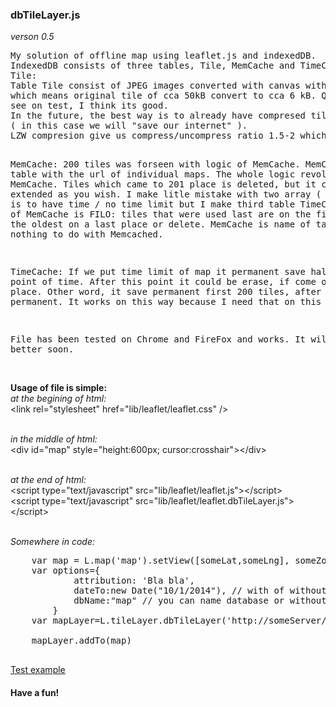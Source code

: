 <h3> dbTileLayer.js</h3> 
<em>verson 0.5</em> 
<pre>
My solution of offline map using leaflet.js and indexedDB. 
IndexedDB consists of three tables, Tile, MemCache and TimeCache. 
Tile:
Table Tile consist of JPEG images converted with canvas with compression of 0.15, 
which means original tile of cca 50kB convert to cca 6 kB. Quality of images you can
see on test, I think its good.
In the future, the best way is to already have compresed tiles on server and take it as is. 
( in this case we will "save our internet" ).
LZW compresion give us compress/uncompress ratio 1.5-2 which mean its useless for images.

MemCache:
200 tiles was forseen with logic of MemCache. MemCache is table with the url of individual maps. 
The whole logic revolves around MemCache. 
Tiles which came to 201 place is deleted, but it can be extended as you wish. I make litle mistake 
with two array ( first idea is to have time / no time limit but I make third table TimeCache )
Logic of MemCache is FILO: tiles that were used last are on the first place, the oldest on a 
last place or delete. 
MemCache is name of table and has nothing to do with Memcached.

TimeCache:
If we put time limit of map it permanent save half to the point of time. After this point it could 
be erase, if come on last place. Other word, it save permanent first 200 tiles, after save but not
permanent. It works on this way because I need that on this way. 

File has been tested on Chrome and FireFox and works. It will be better soon.
</pre>
<br><b>Usage of file is simple:</b>
<br><em>at the begining of html:</em>
<br>  \<link rel="stylesheet" href="lib/leaflet/leaflet.css" /\>

<br><em> in the middle of html:  </em>
<br> \<div id="map" style="height:600px; cursor:crosshair"\>\</div\>


<br><em> at the end of html:</em>
<br>  \<script type="text/javascript" src="lib/leaflet/leaflet.js"\>\</script\>
<br>  \<script type="text/javascript" src="lib/leaflet/leaflet.dbTileLayer.js"\>\</script\> 

<br><em>Somewhere in code: </em>
<pre>
	var map = L.map('map').setView([someLat,someLng], someZoom);
	var options={
			attribution: 'Bla bla',
			dateTo:new Date("10/1/2014"), // with of without it
			dbName:"map" // you can name database or without it as url
		}
	var mapLayer=L.tileLayer.dbTileLayer('http://someServer/tile/{z}/{y}/{x}', options);	
<br>	mapLayer.addTo(map)

</pre>
<a href="http://plnkr.co/edit/3yk2ysbVGNtsgluPsVPQ?p=preview"  target="dbTileLayer">Test example</a>

<h4>Have a fun!</h4>

